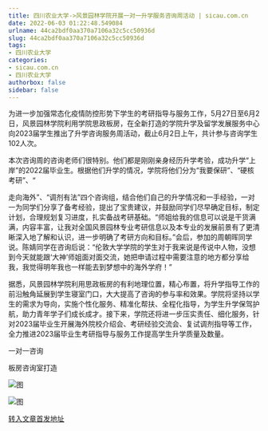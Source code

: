```yaml
---
title: 四川农业大学->风景园林学院开展一对一升学服务咨询周活动 | sicau.com.cn
date: 2022-06-03 01:22:48.549084
urlname: 44ca2bdf0aa370a7106a32c5cc50936d
slug: 44ca2bdf0aa370a7106a32c5cc50936d
tags: 
- 四川农业大学
categories:
- sicau.com.cn
- 四川农业大学
authorbox: false
sidebar: false
---
```

为进一步加强常态化疫情防控形势下学生的考研指导与服务工作，5月27日至6月2日，风景园林学院利用学院思政板房，在全新打造的学院升学及留学发展服务中心向2023届学生推出了升学咨询服务周活动，截止6月2日上午，共计参与咨询学生102人次。

本次咨询周的咨询老师们很特别。他们都是刚刚亲身经历升学考验，成功升学“上岸”的2022届毕业生。根据他们升学的情况，学院将他们分为“我要保研”、“硬核考研”、“
<!--more-->
走向海外”、“调剂有法”四个咨询组，结合他们自己的升学情况和一手经验，一对一为同学们分享了备考经验，提出了宝贵建议，并鼓励同学们尽早确定目标，制定计划，合理规划复习进度，扎实备战考研基础。“师姐给我的信息可以说是干货满满，内容丰富，让我对全国风景园林专业考研信息以及本专业的发展前景有了更清晰深入地了解和认识，进一步明确了考研方向和目标。”会后，参加的周朝晖同学说。陈婧同学在咨询后说：“伦敦大学学院的学生对于我来说是传说中人物，没想到今天就能跟‘大神’师姐面对面交流，她把申请过程中需要注意的地方都分享给我，我觉得明年我也一样能去到梦想中的海外学府！”

据悉，风景园林学院利用思政板房的有利地理位置，精心布置，将升学指导工作的前沿触角延展到学生寝室门口，大大提高了咨询的参与率和效果。学院将坚持以学生的需求为导向，实施个性化服务、精准化帮扶、全程化指导，为学生升学保驾护航，助力青年学子们成长成才。接下来，学院还将进一步压实责任、细化服务，针对2023届毕业生开展海外院校介绍会、考研经验交流会、复试调剂指导等工作，全力推进2023届毕业生考研指导与服务工作提高学生升学质量及数量。

一对一咨询  

板房咨询室打造  

![图](https://news.sicau.edu.cn/__local/F/C6/7E/B89D134F802C57D0F8734CB546D_701FFB2F_1F886.jpg)

![图](https://news.sicau.edu.cn/__local/9/CC/63/3913CA2C13C305C2EFB71418AB2_7CBD8017_E15A.jpg)

[转入文章首发地址](https://news.sicau.edu.cn/info/1078/68135.htm)
